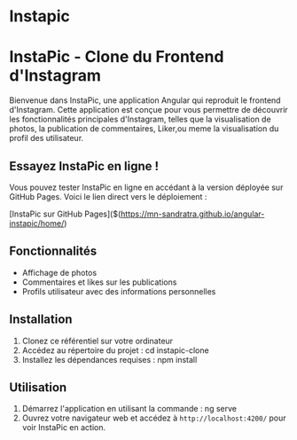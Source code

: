 # Instapic

# InstaPic - Clone du Frontend d'Instagram

Bienvenue dans InstaPic, une application Angular qui reproduit le frontend d'Instagram. Cette application est conçue pour vous permettre de découvrir les fonctionnalités principales d'Instagram, telles que la visualisation de photos, la publication de commentaires, Liker,ou meme la visualisation du profil des utilisateur.

## Essayez InstaPic en ligne !

Vous pouvez tester InstaPic en ligne en accédant à la version déployée sur GitHub Pages. Voici le lien direct vers le déploiement :

[InstaPic sur GitHub Pages]($(https://mn-sandratra.github.io/angular-instapic/home/)


## Fonctionnalités

- Affichage de photos
- Commentaires et likes sur les publications
- Profils utilisateur avec des informations personnelles

## Installation

1. Clonez ce référentiel sur votre ordinateur 
2. Accédez au répertoire du projet :
  cd instapic-clone
3. Installez les dépendances requises :
  npm install

## Utilisation

1. Démarrez l'application en utilisant la commande :
  ng serve
2. Ouvrez votre navigateur web et accédez à `http://localhost:4200/` pour voir InstaPic en action.
